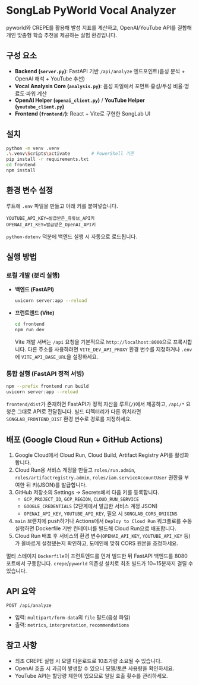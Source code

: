 # SongLab PyWorld Vocal Analyzer

pyworld와 CREPE를 활용해 발성 지표를 계산하고, OpenAI/YouTube API를 결합해 개인 맞춤형 학습 추천을 제공하는 실험 환경입니다.

## 구성 요소
- **Backend (`server.py`)**: FastAPI 기반 `/api/analyze` 엔드포인트(음성 분석 + OpenAI 해석 + YouTube 추천)
- **Vocal Analysis Core (`analysis.py`)**: 음성 파일에서 포먼트·흉성/두성 비율·명료도·파워 계산
- **OpenAI Helper (`openai_client.py`)** / **YouTube Helper (`youtube_client.py`)**
- **Frontend (`frontend/`)**: React + Vite로 구현한 SongLab UI

## 설치
```bash
python -m venv .venv
.\.venv\Scripts\activate        # PowerShell 기준
pip install -r requirements.txt
cd frontend
npm install
```

## 환경 변수 설정
루트에 `.env` 파일을 만들고 아래 키를 붙여넣습니다.
```env
YOUTUBE_API_KEY=발급받은_유튜브_API키
OPENAI_API_KEY=발급받은_OpenAI_API키
```
`python-dotenv` 덕분에 백엔드 실행 시 자동으로 로드됩니다.

## 실행 방법
### 로컬 개발 (분리 실행)
- **백엔드 (FastAPI)**
  ```bash
  uvicorn server:app --reload
  ```
- **프런트엔드 (Vite)**
  ```bash
  cd frontend
  npm run dev
  ```
  Vite 개발 서버는 `/api` 요청을 기본적으로 `http://localhost:8000`으로 프록시합니다. 다른 주소를 사용하려면 `VITE_DEV_API_PROXY` 환경 변수를 지정하거나 `.env`에 `VITE_API_BASE_URL`을 설정하세요.

### 통합 실행 (FastAPI 정적 서빙)
```bash
npm --prefix frontend run build
uvicorn server:app --reload
```
`frontend/dist`가 존재하면 FastAPI가 정적 자산을 루트(`/`)에서 제공하고, `/api/*` 요청은 그대로 API로 전달됩니다. 빌드 디렉터리가 다른 위치라면 `SONGLAB_FRONTEND_DIST` 환경 변수로 경로를 지정하세요.

## 배포 (Google Cloud Run + GitHub Actions)
1. Google Cloud에서 Cloud Run, Cloud Build, Artifact Registry API를 활성화합니다.
2. Cloud Run용 서비스 계정을 만들고 `roles/run.admin`, `roles/artifactregistry.admin`, `roles/iam.serviceAccountUser` 권한을 부여한 뒤 키(JSON)를 발급합니다.
3. GitHub 저장소의 Settings → Secrets에서 다음 키를 등록합니다.
   - `GCP_PROJECT_ID`, `GCP_REGION`, `CLOUD_RUN_SERVICE`
   - `GOOGLE_CREDENTIALS` (2단계에서 발급한 서비스 계정 JSON)
   - `OPENAI_API_KEY`, `YOUTUBE_API_KEY`, 필요 시 `SONGLAB_CORS_ORIGINS`
4. `main` 브랜치에 push하거나 Actions에서 `Deploy to Cloud Run` 워크플로를 수동 실행하면 Dockerfile 기반 컨테이너를 빌드해 Cloud Run으로 배포합니다.
5. Cloud Run 배포 후 서비스의 환경 변수(`OPENAI_API_KEY`, `YOUTUBE_API_KEY` 등)가 올바르게 설정됐는지 확인하고, 도메인에 맞춰 CORS 원본을 조정하세요.

멀티 스테이지 `Dockerfile`이 프런트엔드를 먼저 빌드한 뒤 FastAPI 백엔드를 8080 포트에서 구동합니다. `crepe`/`pyworld` 의존성 설치로 최초 빌드가 10~15분까지 걸릴 수 있습니다.

## API 요약
`POST /api/analyze`
- 입력: `multipart/form-data`의 `file` 필드(음성 파일)
- 출력: `metrics`, `interpretation`, `recommendations`

## 참고 사항
- 최초 CREPE 실행 시 모델 다운로드로 10초가량 소요될 수 있습니다.
- OpenAI 호출 시 과금이 발생할 수 있으니 모델/토큰 사용량을 확인하세요.
- YouTube API는 할당량 제한이 있으므로 일일 호출 횟수를 관리하세요.

